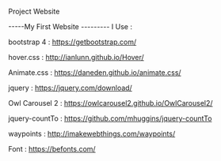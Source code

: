Project Website 

-----My First Website --------- I Use :

bootstrap 4 : https://getbootstrap.com/

hover.css : http://ianlunn.github.io/Hover/

Animate.css : https://daneden.github.io/animate.css/

jquery : https://jquery.com/download/

Owl Carousel 2 : https://owlcarousel2.github.io/OwlCarousel2/

jquery-countTo : https://github.com/mhuggins/jquery-countTo

waypoints : http://imakewebthings.com/waypoints/

Font : https://befonts.com/
